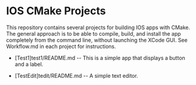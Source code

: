IOS CMake Projects
==================

This repository contains several projects for building
IOS apps with CMake. The general approach is to be able
to compile, build, and install the app completely from
the command line, without launching the XCode GUI. See
Workflow.md in each project for instructions.

* [Test1]test1/README.md -- This is a simple app that displays a button and
             a label.

* [TestEdit]tedit/README.md -- A simple text editor.

